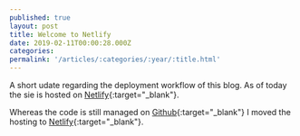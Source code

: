 ```yaml
---
published: true
layout: post
title: Welcome to Netlify
date: 2019-02-11T00:00:28.000Z
categories: 
permalink: '/articles/:categories/:year/:title.html'
---
```

A short udate regarding the deployment workflow of this blog. As of today the sie is hosted on [Netlify](https://netlify.com/){:target="_blank"}.
<!--End of Excerpt--> 

Whereas the code is still managed on [Github](https://github.com/){:target="_blank"} I moved the hosting to [Netlify](https://netlify.com/){:target="_blank"}. 